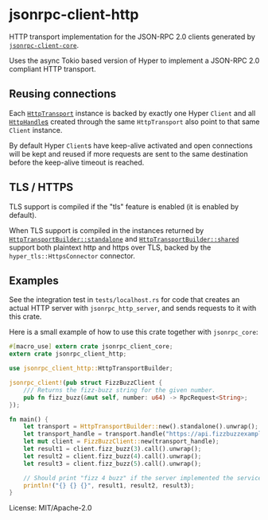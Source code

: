 # jsonrpc-client-http

HTTP transport implementation for the JSON-RPC 2.0 clients generated by
[`jsonrpc-client-core`](../jsonrpc_client_core/index.html).

Uses the async Tokio based version of Hyper to implement a JSON-RPC 2.0 compliant HTTP
transport.

## Reusing connections

Each [`HttpTransport`](struct.HttpTransport.html) instance is backed by exactly one Hyper
`Client` and all [`HttpHandle`s](struct.HttpHandle.html) created through the same
`HttpTransport` also point to that same `Client` instance.

By default Hyper `Client`s have keep-alive activated and open connections will be kept and
reused if more requests are sent to the same destination before the keep-alive timeout is
reached.

## TLS / HTTPS

TLS support is compiled if the "tls" feature is enabled (it is enabled by default).

When TLS support is compiled in the instances returned by
[`HttpTransportBuilder::standalone`](struct.HttpTransportBuilder.html#method.standalone) and
[`HttpTransportBuilder::shared`](struct.HttpTransportBuilder.html#method.shared) support both
plaintext http and https over TLS, backed by the `hyper_tls::HttpsConnector` connector.

## Examples

See the integration test in `tests/localhost.rs` for code that creates an actual HTTP server
with `jsonrpc_http_server`, and sends requests to it with this crate.

Here is a small example of how to use this crate together with `jsonrpc_core`:

```rust
#[macro_use] extern crate jsonrpc_client_core;
extern crate jsonrpc_client_http;

use jsonrpc_client_http::HttpTransportBuilder;

jsonrpc_client!(pub struct FizzBuzzClient {
    /// Returns the fizz-buzz string for the given number.
    pub fn fizz_buzz(&mut self, number: u64) -> RpcRequest<String>;
});

fn main() {
    let transport = HttpTransportBuilder::new().standalone().unwrap();
    let transport_handle = transport.handle("https://api.fizzbuzzexample.org/rpc/").unwrap();
    let mut client = FizzBuzzClient::new(transport_handle);
    let result1 = client.fizz_buzz(3).call().unwrap();
    let result2 = client.fizz_buzz(4).call().unwrap();
    let result3 = client.fizz_buzz(5).call().unwrap();

    // Should print "fizz 4 buzz" if the server implemented the service correctly
    println!("{} {} {}", result1, result2, result3);
}
```

License: MIT/Apache-2.0
